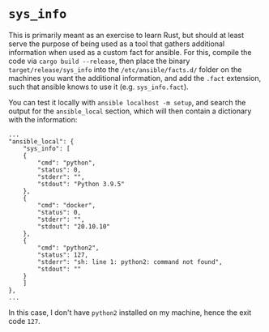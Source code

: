 # `sys_info`
This is primarily meant as an exercise to learn Rust, but should at least serve the purpose of being used as a tool that gathers additional information when used as a custom fact for ansible.
For this, compile the code via `cargo build --release`, then place the binary `target/release/sys_info` into the `/etc/ansible/facts.d/` folder on the machines you want the additional information, and add the `.fact` extension, such that ansible knows to use it (e.g. `sys_info.fact`). 

You can test it locally with `ansible localhost -m setup`, and search the output for the `ansible_local` section, which will then contain a dictionary with the information:

```
...
"ansible_local": {
    "sys_info": [
	{
	    "cmd": "python",
	    "status": 0,
	    "stderr": "",
	    "stdout": "Python 3.9.5"
	},
	{
	    "cmd": "docker",
	    "status": 0,
	    "stderr": "",
	    "stdout": "20.10.10"
	},
	{
	    "cmd": "python2",
	    "status": 127,
	    "stderr": "sh: line 1: python2: command not found",
	    "stdout": ""
	}
    ]
},
...
```

In this case, I don't have `python2` installed on my machine, hence the exit code `127`. 
